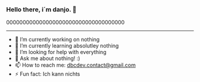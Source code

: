 ### Hello there, i´m danjo. 👋
000000000000000000000000000000000000
_________________________________________________________
- 🔭 I’m currently working on nothing
- 🌱 I’m currently learning absolutley nothing
- 🤔 I’m looking for help with everything
- 💬 Ask me about nothing! :)
- 📫 How to reach me: dbcdev.contact@gmail.com
- ⚡ Fun fact: Ich kann nichts

